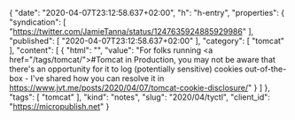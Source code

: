 {
  "date": "2020-04-07T23:12:58.637+02:00",
  "h": "h-entry",
  "properties": {
    "syndication": [
      "https://twitter.com/JamieTanna/status/1247635924885929986"
    ],
    "published": [
      "2020-04-07T23:12:58.637+02:00"
    ],
    "category": [
      "tomcat"
    ],
    "content": [
      {
        "html": "",
        "value": "For folks running <a href=\"/tags/tomcat/\">#Tomcat</a> in Production, you may not be aware that there's an opportunity for it to log (potentially sensitive) cookies out-of-the-box - I've shared how you can resolve it in https://www.jvt.me/posts/2020/04/07/tomcat-cookie-disclosure/"
      }
    ]
  },
  "tags": [
    "tomcat"
  ],
  "kind": "notes",
  "slug": "2020/04/tyctl",
  "client_id": "https://micropublish.net"
}
